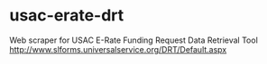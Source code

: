 usac-erate-drt
==============

Web scraper for USAC E-Rate Funding Request Data Retrieval Tool http://www.slforms.universalservice.org/DRT/Default.aspx
